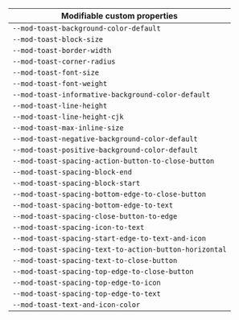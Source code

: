 | Modifiable custom properties                           |
| ------------------------------------------------------ |
| `--mod-toast-background-color-default`                 |
| `--mod-toast-block-size`                               |
| `--mod-toast-border-width`                             |
| `--mod-toast-corner-radius`                            |
| `--mod-toast-font-size`                                |
| `--mod-toast-font-weight`                              |
| `--mod-toast-informative-background-color-default`     |
| `--mod-toast-line-height`                              |
| `--mod-toast-line-height-cjk`                          |
| `--mod-toast-max-inline-size`                          |
| `--mod-toast-negative-background-color-default`        |
| `--mod-toast-positive-background-color-default`        |
| `--mod-toast-spacing-action-button-to-close-button`    |
| `--mod-toast-spacing-block-end`                        |
| `--mod-toast-spacing-block-start`                      |
| `--mod-toast-spacing-bottom-edge-to-close-button`      |
| `--mod-toast-spacing-bottom-edge-to-text`              |
| `--mod-toast-spacing-close-button-to-edge`             |
| `--mod-toast-spacing-icon-to-text`                     |
| `--mod-toast-spacing-start-edge-to-text-and-icon`      |
| `--mod-toast-spacing-text-to-action-button-horizontal` |
| `--mod-toast-spacing-text-to-close-button`             |
| `--mod-toast-spacing-top-edge-to-close-button`         |
| `--mod-toast-spacing-top-edge-to-icon`                 |
| `--mod-toast-spacing-top-edge-to-text`                 |
| `--mod-toast-text-and-icon-color`                      |
